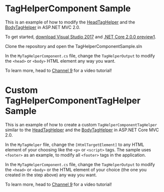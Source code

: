 # TagHelperComponent Sample

This is an example of how to modify the [HeadTagHelper](https://github.com/aspnet/Mvc/blob/dev/src/Microsoft.AspNetCore.Mvc.Razor/TagHelpers/HeadTagHelper.cs) and the [BodyTagHelper](https://github.com/aspnet/Mvc/blob/dev/src/Microsoft.AspNetCore.Mvc.Razor/TagHelpers/BodyTagHelper.cs) in ASP.NET MVC 2.0.

To get started, [download Visual Studio 2017](https://www.visualstudio.com/downloads/) and [.NET Core 2.0.0 preview1](https://www.microsoft.com/net/core/preview#windowscmd).

Clone the repository and open the TagHelperComponentSample.sln

In the `MyTagHelperComponent.cs` file, change the `TagHelperOutput` to modify the `<head>` or `<body>` HTML element any way you want.

To learn more, head to [Channel 9](https://channel9.msdn.com/Shows/Code-Conversations/Introduction-to-Tag-Helper-Components-with-Jass-Bagga) for a video tutorial!

# Custom TagHelperComponentTagHelper Sample

This is an example of how to create a custom `TagHelperComponentTagHelper` similar to the [HeadTagHelper](https://github.com/aspnet/Mvc/blob/dev/src/Microsoft.AspNetCore.Mvc.Razor/TagHelpers/HeadTagHelper.cs) and the [BodyTagHelper](https://github.com/aspnet/Mvc/blob/dev/src/Microsoft.AspNetCore.Mvc.Razor/TagHelpers/BodyTagHelper.cs) in ASP.NET Core MVC 2.0.

In the `MyTagHelper` file, change the `[HtmlTargetElement]` to any HTML element of your choosing like the `<p>` or `<script>` tags. The sample uses `<footer>` as an example, to modify all `<footer>` tags in the application.

In the `MyTagHelperComponent.cs` file, change the `TagHelperOutput` to modify the `<head>` or `<body>` or the HTML element of your choice (the one you created in the step above) any way you want.

To learn more, head to [Channel 9](https://channel9.msdn.com/Shows/Code-Conversations/Creating-Custom-Tag-Helper-Components-with-Jass-Bagga) for a video tutorial!










